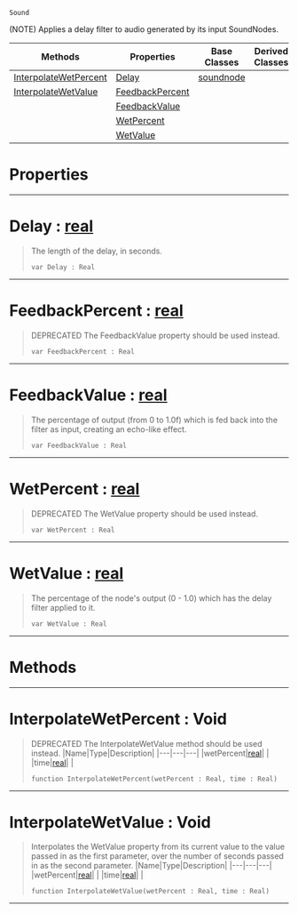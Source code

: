  `Sound`

(NOTE) Applies a delay filter to audio generated by its input SoundNodes.

|Methods|Properties|Base Classes|Derived Classes|
|---|---|---|---|
|[ InterpolateWetPercent](https://github.com/PlasmaEngine/PlasmaDocs/tree/master/docs/C%2B%2B/code_reference/class_reference/delaynode.markdown#interpolatewetpercent-vo)|[ Delay](https://github.com/PlasmaEngine/PlasmaDocs/tree/master/docs/C%2B%2B/code_reference/class_reference/delaynode.markdown#delay-plasma-engine-docume)|[soundnode](https://github.com/PlasmaEngine/PlasmaDocs/tree/master/docs/C%2B%2B/code_reference/class_reference/soundnode.markdown)| |
|[ InterpolateWetValue](https://github.com/PlasmaEngine/PlasmaDocs/tree/master/docs/C%2B%2B/code_reference/class_reference/delaynode.markdown#interpolatewetvalue-void)|[ FeedbackPercent](https://github.com/PlasmaEngine/PlasmaDocs/tree/master/docs/C%2B%2B/code_reference/class_reference/delaynode.markdown#feedbackpercent-plasma-eng)| | |
| |[ FeedbackValue](https://github.com/PlasmaEngine/PlasmaDocs/tree/master/docs/C%2B%2B/code_reference/class_reference/delaynode.markdown#feedbackvalue-plasma-engin)| | |
| |[ WetPercent](https://github.com/PlasmaEngine/PlasmaDocs/tree/master/docs/C%2B%2B/code_reference/class_reference/delaynode.markdown#wetpercent-plasma-engine-d)| | |
| |[ WetValue](https://github.com/PlasmaEngine/PlasmaDocs/tree/master/docs/C%2B%2B/code_reference/class_reference/delaynode.markdown#wetvalue-plasma-engine-doc)| | |


 #  Properties


---  
 #  Delay : [real](https://github.com/PlasmaEngine/PlasmaDocs/tree/master/docs/C%2B%2B/code_reference/lightning_base_types/real.markdown)

> The length of the delay, in seconds.
> ``` lang=cpp, name=Lightning
> var Delay : Real


---  
 #  FeedbackPercent : [real](https://github.com/PlasmaEngine/PlasmaDocs/tree/master/docs/C%2B%2B/code_reference/lightning_base_types/real.markdown)

> DEPRECATED The FeedbackValue property should be used instead.
> ``` lang=cpp, name=Lightning
> var FeedbackPercent : Real


---  
 #  FeedbackValue : [real](https://github.com/PlasmaEngine/PlasmaDocs/tree/master/docs/C%2B%2B/code_reference/lightning_base_types/real.markdown)

> The percentage of output (from 0 to 1.0f) which is fed back into the filter as input, creating an echo-like effect.
> ``` lang=cpp, name=Lightning
> var FeedbackValue : Real


---  
 #  WetPercent : [real](https://github.com/PlasmaEngine/PlasmaDocs/tree/master/docs/C%2B%2B/code_reference/lightning_base_types/real.markdown)

> DEPRECATED The WetValue property should be used instead.
> ``` lang=cpp, name=Lightning
> var WetPercent : Real


---  
 #  WetValue : [real](https://github.com/PlasmaEngine/PlasmaDocs/tree/master/docs/C%2B%2B/code_reference/lightning_base_types/real.markdown)

> The percentage of the node's output (0 - 1.0) which has the delay filter applied to it.
> ``` lang=cpp, name=Lightning
> var WetValue : Real


---  
 #  Methods


---  
 #  InterpolateWetPercent : Void

> DEPRECATED The InterpolateWetValue method should be used instead.
> |Name|Type|Description|
> |---|---|---|
> |wetPercent|[real](https://github.com/PlasmaEngine/PlasmaDocs/tree/master/docs/C%2B%2B/code_reference/lightning_base_types/real.markdown)| |
> |time|[real](https://github.com/PlasmaEngine/PlasmaDocs/tree/master/docs/C%2B%2B/code_reference/lightning_base_types/real.markdown)| |
> ``` lang=cpp, name=Lightning
> function InterpolateWetPercent(wetPercent : Real, time : Real)
> ``` 


---  
 #  InterpolateWetValue : Void

> Interpolates the WetValue property from its current value to the value passed in as the first parameter, over the number of seconds passed in as the second parameter.
> |Name|Type|Description|
> |---|---|---|
> |wetPercent|[real](https://github.com/PlasmaEngine/PlasmaDocs/tree/master/docs/C%2B%2B/code_reference/lightning_base_types/real.markdown)| |
> |time|[real](https://github.com/PlasmaEngine/PlasmaDocs/tree/master/docs/C%2B%2B/code_reference/lightning_base_types/real.markdown)| |
> ``` lang=cpp, name=Lightning
> function InterpolateWetValue(wetPercent : Real, time : Real)
> ``` 


---  
 

 